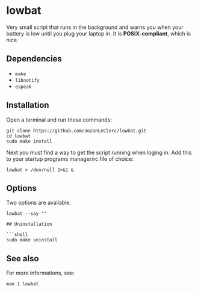 # lowbat

Very small script that runs in the background and warns you when your battery is low until you plug your laptop in. It is **POSIX-compliant**, which is nice.

## Dependencies

+ `make`
+ `libnotify`
+ `espeak`

## Installation

Open a terminal and run these commands:

```shell
git clone https://github.com/JozanLeClerc/lowbat.git
cd lowbat
sudo make install
```

Next you must find a way to get the script running when loging in. Add this to your startup programs manager/rc file of choice:

```shell
lowbat > /dev/null 2>&1 &
```

## Options

Two options are available.
```shell
lowbat --say ""

## Uninstallation

```shell
sudo make uninstall
```

## See also

For more informations, see:

```shell
man 1 lowbat
```